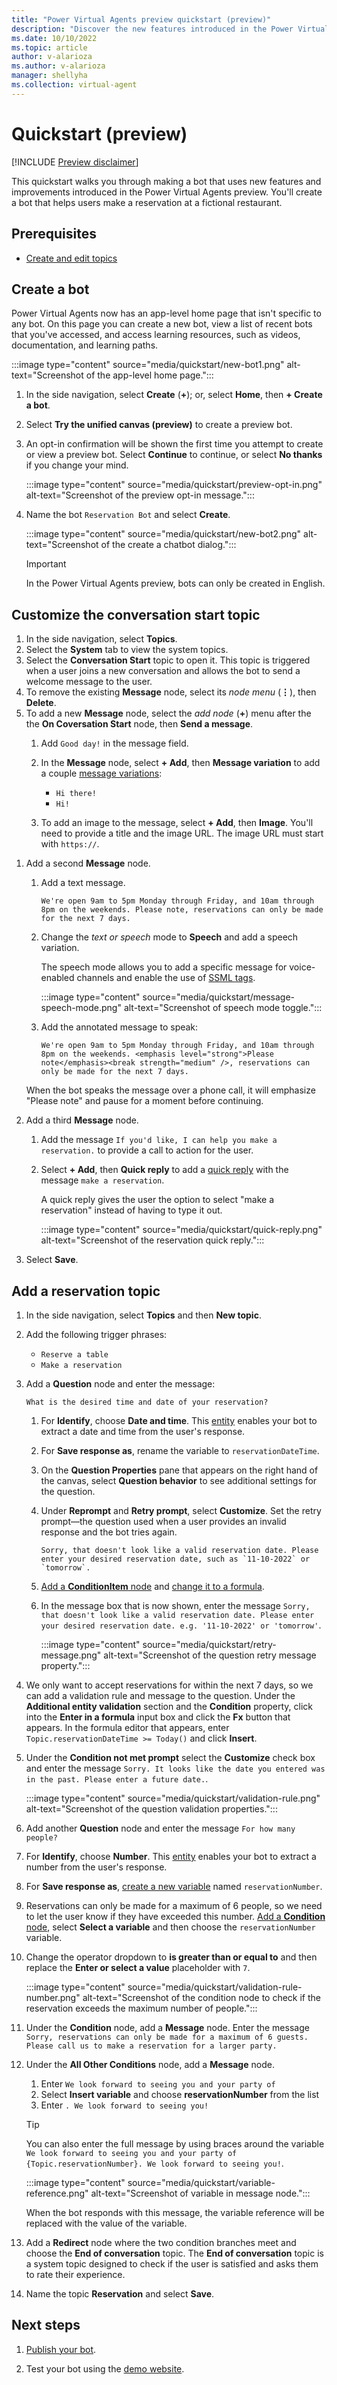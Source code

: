 ```yaml
---
title: "Power Virtual Agents preview quickstart (preview)"
description: "Discover the new features introduced in the Power Virtual Agents preview."
ms.date: 10/10/2022
ms.topic: article
author: v-alarioza
ms.author: v-alarioza
manager: shellyha
ms.collection: virtual-agent
---
```


# Quickstart (preview)

[!INCLUDE [Preview disclaimer](includes/public-preview-disclaimer.md)]

This quickstart walks you through making a bot that uses new features and improvements introduced in the Power Virtual Agents preview. You'll create a bot that helps users make a reservation at a fictional restaurant.

## Prerequisites

- [Create and edit topics](authoring-create-edit-topics.md)

## Create a bot

Power Virtual Agents now has an app-level home page that isn't specific to any bot. On this page you can create a new bot, view a list of recent bots that you've accessed, and access learning resources, such as videos, documentation, and learning paths.

:::image type="content" source="media/quickstart/new-bot1.png" alt-text="Screenshot of the app-level home page.":::

1. In the side navigation, select **Create** (**+**); or, select **Home**, then **+ Create a bot**.

1. Select **Try the unified canvas (preview)** to create a preview bot.

1. An opt-in confirmation will be shown the first time you attempt to create or view a preview bot. Select **Continue** to continue, or select **No thanks** if you change your mind.

    :::image type="content" source="media/quickstart/preview-opt-in.png" alt-text="Screenshot of the preview opt-in message.":::

1. Name the bot `Reservation Bot` and select **Create**.

    :::image type="content" source="media/quickstart/new-bot2.png" alt-text="Screenshot of the create a chatbot dialog.":::

    > [!IMPORTANT]
    > In the Power Virtual Agents preview, bots can only be created in English.

## Customize the conversation start topic

1. In the side navigation, select **Topics**.
1. Select the **System** tab to view the system topics.
1. Select the **Conversation Start** topic to open it. This topic is triggered when a user joins a new conversation and allows the bot to send a welcome message to the user.
1. To remove the existing **Message** node, select its _node menu_ (**&vellip;**), then **Delete**.
1. To add a new **Message** node, select the _add node_ (**+**) menu after the the **On Coversation Start** node, then **Send a message**.
    1. Add `Good day!` in the message field.
    1. In the **Message** node, select **+ Add**, then **Message variation** to add a couple [message variations](authoring-send-message.md#use-message-variations):
        - `Hi there!`
        - `Hi!`

    1. To add an image to the message, select **+ Add**, then **Image**. You'll need to provide a title and the image URL. The image URL must start with `https://`.

<!-- TODO: What are the real limitations of images? Do we have a publicly accessible image URL they can use so we can provide a sample URL that works?-->

1. Add a second **Message** node.
    1. Add a text message.

        ```text
        We're open 9am to 5pm Monday through Friday, and 10am through 8pm on the weekends. Please note, reservations can only be made for the next 7 days.
        ```

    1. Change the _text or speech_ mode to **Speech** and add a speech variation.

        The speech mode allows you to add a specific message for voice-enabled channels and enable the use of [SSML tags](authoring-send-message.md#use-ssml-to-customize-speech-responses).

        :::image type="content" source="media/quickstart/message-speech-mode.png" alt-text="Screenshot of speech mode toggle.":::

    1. Add the annotated message to speak:

        ```SSML
        We're open 9am to 5pm Monday through Friday, and 10am through 8pm on the weekends. <emphasis level="strong">Please note</emphasis><break strength="medium" />, reservations can only be made for the next 7 days.
        ```

   When the bot speaks the message over a phone call, it will emphasize "Please note" and pause for a moment before continuing.

1. Add a third **Message** node.
   1. Add the message `If you'd like, I can help you make a reservation.` to provide a call to action for the user.
   1. Select **+ Add**, then **Quick reply** to add a [quick reply](authoring-send-message.md#use-quick-replies) with the message `make a reservation`.

      A quick reply gives the user the option to select "make a reservation" instead of having to type it out.

      :::image type="content" source="media/quickstart/quick-reply.png" alt-text="Screenshot of the reservation quick reply.":::

1. Select **Save**.

## Add a reservation topic

1. In the side navigation, select **Topics** and then **New topic**.

1. Add the following trigger phrases:
    - `Reserve a table`
    - `Make a reservation`

1. Add a **Question** node and enter the message:

    ```text
    What is the desired time and date of your reservation?
    ```

    1. For **Identify**, choose **Date and time**. This [entity](advanced-entities-slot-filling.md) enables your bot to extract a date and time from the user's response.

    1. For **Save response as**, rename the variable to `reservationDateTime`.

    1. On the **Question Properties** pane that appears on the right hand of the canvas, select **Question behavior** to see additional settings for the question.

    1. Under **Reprompt** and **Retry prompt**, select **Customize**. Set the retry prompt&mdash;the question used when a user provides an invalid response and the bot tries again.

        ```text
        Sorry, that doesn't look like a valid reservation date. Please enter your desired reservation date, such as `11-10-2022` or `tomorrow`.
        ```

    1. [Add a **ConditionItem** node](authoring-using-conditions.md) and [change it to a formula](advanced-power-fx.md#use-power-fx-as-a-condition).

    1. In the message box that is now shown, enter the message `Sorry, that doesn't look like a valid reservation date. Please enter your desired reservation date. e.g. '11-10-2022' or 'tomorrow'`.

        :::image type="content" source="media/quickstart/retry-message.png" alt-text="Screenshot of the question retry message property.":::

1. We only want to accept reservations for within the next 7 days, so we can add a validation rule and message to the question. Under the **Additional entity validation** section and the **Condition** property, click into the **Enter in a formula** input box and click the **Fx** button that appears. In the formula editor that appears, enter `Topic.reservationDateTime >= Today()` and click **Insert**.

1. Under the **Condition not met prompt** select the **Customize** check box and enter the message `Sorry. It looks like the date you entered was in the past. Please enter a future date.`.

   :::image type="content" source="media/quickstart/validation-rule.png" alt-text="Screenshot of the question validation properties.":::

1. Add another **Question** node and enter the message `For how many people?`

1. For **Identify**, choose **Number**. This [entity](advanced-entities-slot-filling.md) enables your bot to extract a number from the user's response.

1. For **Save response as**, [create a new variable](authoring-variables.md) named `reservationNumber`.

1. Reservations can only be made for a maximum of 6 people, so we need to let the user know if they have exceeded this number. [Add a **Condition** node](authoring-create-edit-topics.md#add-a-condition), select **Select a variable** and then choose the `reservationNumber` variable.

1. Change the operator dropdown to **is greater than or equal to** and then replace the **Enter or select a value** placeholder with `7`. 

   :::image type="content" source="media/quickstart/validation-rule-number.png" alt-text="Screenshot of the condition node to check if the reservation exceeds the maximum number of people.":::

1. Under the **Condition** node, add a **Message** node. Enter the message `Sorry, reservations can only be made for a maximum of 6 guests. Please call us to make a reservation for a larger party.`

1. Under the **All Other Conditions** node, add a **Message** node.
    1. Enter `We look forward to seeing you and your party of `
    2. Select **Insert variable** and choose **reservationNumber** from the list
    3. Enter `. We look forward to seeing you!`

    > [!TIP]
    > You can also enter the full message by using braces around the variable `We look forward to seeing you and your party of {Topic.reservationNumber}. We look forward to seeing you!`.

    :::image type="content" source="media/quickstart/variable-reference.png" alt-text="Screenshot of variable in message node.":::

    When the bot responds with this message, the variable reference will be replaced with the value of the variable.

1. Add a **Redirect** node where the two condition branches meet and choose the **End of conversation** topic.
The **End of conversation** topic is a system topic designed to check if the user is satisfied and asks them to rate their experience.

1. Name the topic **Reservation** and select **Save**.

## Next steps

1. [Publish your bot](publication-fundamentals-publish-channels.md).

2. Test your bot using the [demo website](publication-connect-bot-to-web-channels.md). 
